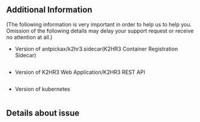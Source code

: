 ## Additional Information
(The following information is very important in order to help us to help you. Omission of the following details may delay your support request or receive no attention at all.)

- Version of antpickax/k2hr3.sidecar(K2HR3 Container Registration Sidecar)
 ```
 ```

- Version of K2HR3 Web Application/K2HR3 REST API
 ```
 ```

- Version of kubernetes
 ```
 ```

## Details about issue
